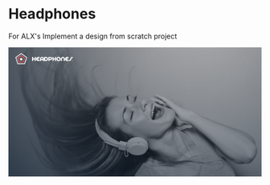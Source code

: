 # Headphones
For ALX's Implement a design from scratch project

![My physical workstation.](/images/headphones.png)
